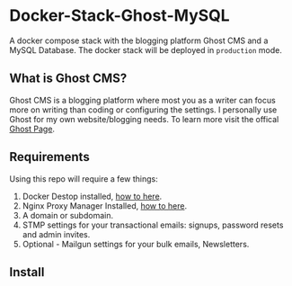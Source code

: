 # Docker-Stack-Ghost-MySQL
 A docker compose stack with the blogging platform Ghost CMS and a MySQL Database. The docker stack will be deployed in `production` mode.
 <br> 

## What is Ghost CMS?
Ghost CMS is a blogging platform where most you as a writer can focus more on writing than coding or configuring the settings. I personally use Ghost for my own website/blogging needs. To learn more visit the offical [Ghost Page](https://ghost.org/). 

## Requirements
Using this repo will require a few things:
1. Docker Destop installed, [how to here](https://docs.docker.com/desktop/).
2. Nginx Proxy Manager Installed, [how to here](https://github.com/ravencore17/Docker-Stack-Nginx-MariaDB).
3. A domain or subdomain.
4. STMP settings for your transactional emails: signups, password resets and admin invites.
5. Optional - Mailgun settings for your bulk emails, Newsletters.

## Install

